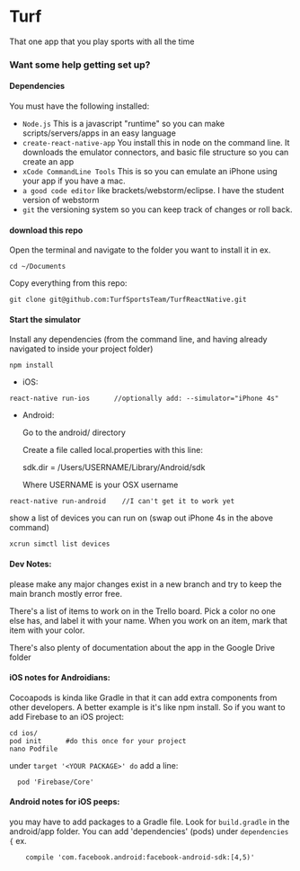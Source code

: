 # Turf
That one app that you play sports with all the time

### Want some help getting set up?

#### Dependencies
You must have the following installed:
- `Node.js` This is a javascript "runtime" so you can make scripts/servers/apps in an easy language
- `create-react-native-app` You install this in node on the command line. It downloads the emulator connectors, and basic file structure so you can create an app
- `xCode CommandLine Tools` This is so you can emulate an iPhone using your app if you have a mac.
- `a good code editor` like brackets/webstorm/eclipse. I have the student version of webstorm
- `git` the versioning system so you can keep track of changes or roll back.


#### download this repo
Open the terminal and navigate to the folder you want to install it in ex.
```
cd ~/Documents
```
Copy everything from this repo:
```
git clone git@github.com:TurfSportsTeam/TurfReactNative.git
```

#### Start the simulator
Install any dependencies (from the command line, and having already navigated to inside your project folder)
```
npm install
```
- iOS: 
```
react-native run-ios      //optionally add: --simulator="iPhone 4s"
```
- Android:
  
  Go to the android/ directory
  
  Create a file called local.properties with this line:
  
  sdk.dir = /Users/USERNAME/Library/Android/sdk
  
  Where USERNAME is your OSX username

```
react-native run-android    //I can't get it to work yet
```
show a list of devices you can run on (swap out iPhone 4s in the above command)
```
xcrun simctl list devices
```

#### Dev Notes:
please make any major changes exist in a new branch and try to keep the main branch mostly error free.

There's a list of items to work on in the Trello board. Pick a color no one else has, and label it with your name. When you work on an item, mark that item with your color.

There's also plenty of documentation about the app in the Google Drive folder

#### iOS notes for Androidians:
Cocoapods is kinda like Gradle in that it can add extra components from other developers. A better example is it's like npm install. So if you want to add Firebase to an iOS project:
```
cd ios/
pod init      #do this once for your project
nano Podfile
```
under `target '<YOUR PACKAGE>' do` add a line:
```
  pod 'Firebase/Core'
```

#### Android notes for iOS peeps:
you may have to add packages to a Gradle file. Look for `build.gradle` in the android/app folder. You can add 'dependencies' (pods) under `dependencies {` ex.
```
    compile 'com.facebook.android:facebook-android-sdk:[4,5)'
```


